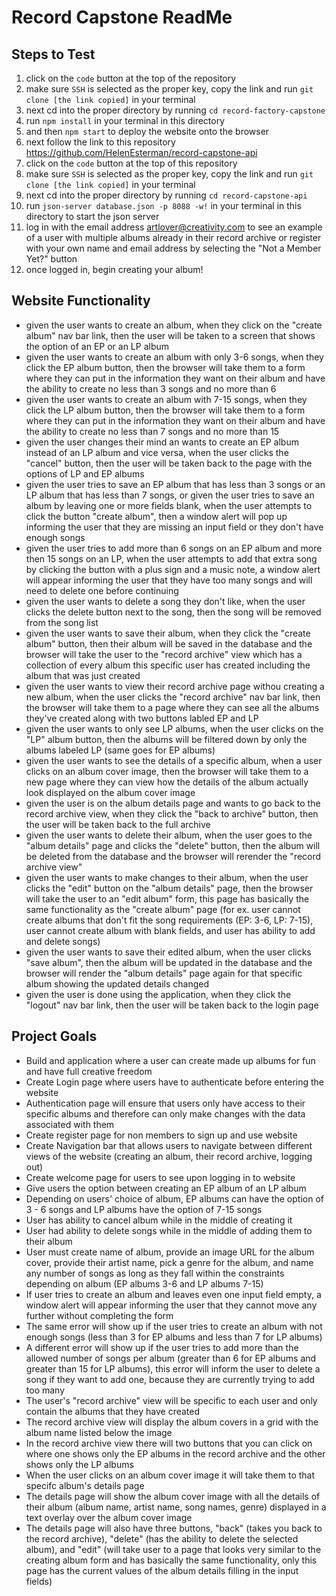 # Record Capstone ReadMe
## Steps to Test
  1. click on the `code` button at the top of the repository
  2. make sure `SSH` is selected as the proper key, copy the link and run `git clone [the link copied]` in your terminal
  3. next cd into the proper directory by running `cd record-factory-capstone`
  4. run `npm install` in your terminal in this directory
  5. and then `npm start` to deploy the website onto the browser
  6. next follow the link to this repository https://github.com/HelenEsterman/record-capstone-api
  7. click on the `code` button at the top of this repository
  8. make sure `SSH` is selected as the proper key, copy the link and run `git clone [the link copied]` in your terminal
  9. next cd into the proper directory by running `cd record-capstone-api`
  10. run `json-server database.json -p 8088 -w!` in your terminal in this directory to start the json server
  11. log in with the email address artlover@creativity.com to see an example of a user with multiple albums already in their record archive or register with your own name and email address by selecting the "Not a Member Yet?" button
  12. once logged in, begin creating your album!
## Website Functionality
  - given the user wants to create an album, when they click on the "create album" nav bar link, then the user will be taken to a screen that shows the option of an EP or an LP album
  - given the user wants to create an album with only 3-6 songs, when they click the EP album button, then the browser will take them to a form where they can put in the information they want on their album and have the ability to create no less than 3 songs and no more than 6
  - given the user wants to create an album with 7-15 songs, when they click the LP album button, then the browser will take them to a form where they can put in the information they want on their album and have the ability to create no less than 7 songs and no more than 15
  - given the user changes their mind an wants to create an EP album instead of an LP album and vice versa, when the user clicks the "cancel" button, then the user will be taken back to the page with the options of LP and EP albums
  - given the user tries to save an EP album that has less than 3 songs or an LP album that has less than 7 songs, or given the user tries to save an album by leaving one or more fields blank, when the user attempts to click the button "create album", then a window alert will pop up informing the user that they are missing an input field or they don't have enough songs
  - given the user tries to add more than 6 songs on an EP album and more then 15 songs on an LP, when the user attempts to add that extra song by clicking the button with a plus sign and a music note, a window alert will appear informing the user that they have too many songs and will need to delete one before continuing
  - given the user wants to delete a song they don't like, when the user clicks the delete button next to the song, then the song will be removed from the song list
  - given the user wants to save their album, when they click the "create album" button, then their album will be saved in the database and the browser will take the user to the "record archive" view which has a collection of every album this specific user has created including the album that was just created
  - given the user wants to view their record archive page withou creating a new album, when the user clicks the "record archive" nav bar link, then the browser will take them to a page where they can see all the albums they've created along with two buttons labled EP and LP
  - given the user wants to only see LP albums, when the user clicks on the "LP" album button, then the albums will be filtered down by only the albums labeled LP (same goes for EP albums)
  - given the user wants to see the details of a specific album, when a user clicks on an album cover image, then the browser will take them to a new page where they can view how the details of the album actually look displayed on the album cover image
  - given the user is on the album details page and wants to go back to the record archive view, when they click the "back to archive" button, then the user will be taken back to the full archive
  - given the user wants to delete their album, when the user goes to the "album details" page and clicks the "delete" button, then the album will be deleted from the database and the browser will rerender the "record archive view"
  - given the user wants to make changes to their album, when the user clicks the "edit" button on the "album details" page, then the browser will take the user to an "edit album" form, this page has basically the same functionality as the "create album" page (for ex. user cannot create albums that don't fit the song requirements (EP: 3-6, LP: 7-15), user cannot create album with blank fields, and user has ability to add and delete songs)
  - given the user wants to save their edited album, when the user clicks "save album", then the album will be updated in the database and the browser will render the "album details" page again for that specific album showing the updated details changed
  - given the user is done using the application, when they click the "logout" nav bar link, then the user will be taken back to the login page
## Project Goals
  - Build and application where a user can create made up albums for fun and have full creative freedom
  - Create Login page where users have to authenticate before entering the website
  - Authentication page will ensure that users only have access to their specific albums and therefore can only make changes with the data associated with them
  - Create register page for non members to sign up and use website
  - Create Navigation bar that allows users to navigate between different views of the website (creating an album, their record archive, logging out)
  - Create welcome page for users to see upon logging in to website
  - Give users the option between creating an EP album of an LP album
  - Depending on users' choice of album, EP albums can have the option of 3 - 6 songs and LP albums have the option of 7-15 songs
  - User has ability to cancel album while in the middle of creating it
  - User had ability to delete songs while in the middle of adding them to their album
  - User must create name of album, provide an image URL for the album cover, provide their artist name, pick a genre for the album, and name any number of songs as long as they fall within the constraints       depending on album (EP albums 3-6 and LP albums 7-15)
  - If user tries to create an album and leaves even one input field empty, a window alert will appear informing the user that they cannot move any further without completing the form
  - The same error will show up if the user tries to create an album with not enough songs (less than 3 for EP albums and less than 7 for LP albums)
  - A different error will show up if the user tries to add more than the allowed number of songs per album (greater than 6 for EP albums and greater than 15 for LP albums), this error will inform the user to delete a song if they want to add one, because they are currently trying to add too many
  - The user's "record archive" view will be specific to each user and only contain the albums that they have created
  - The record archive view will display the album covers in a grid with the album name listed below the image
  - In the record archive view there will two buttons that you can click on where one shows only the EP albums in the record archive and the other shows only the LP albums
  - When the user clicks on an album cover image it will take them to that specifc album's details page
  - The details page will show the album cover image with all the details of their album (album name, artist name, song names, genre) displayed in a text overlay over the album cover image
  - The details page will also have three buttons, "back" (takes you back to the record archive), "delete" (has the ability to delete the selected album), and "edit" (will take user to a page that looks very similar to the creating album form and has basically the same functionality, only this page has the current values of the album details filling in the input fields)
